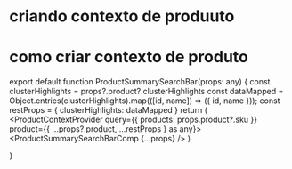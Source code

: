 # criando contexto de produuto
# como criar contexto de produto

export default function ProductSummarySearchBar(props: any) {
  const clusterHighlights = props?.product?.clusterHighlights
  const dataMapped = Object.entries(clusterHighlights).map(([id, name]) => ({
    id,
    name
  }));
  const restProps = { clusterHighlights: dataMapped }
  return (
    <ProductContextProvider query={{ products: props.product?.sku }} product={{ ...props?.product, ...restProps } as any}>
      <ProductSummarySearchBarComp {...props} />
    </ProductContextProvider>
  )

}
